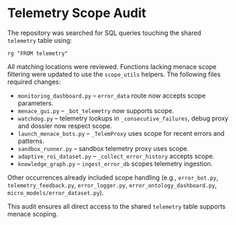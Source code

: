 # Telemetry Scope Audit

The repository was searched for SQL queries touching the shared `telemetry` table using:

```
rg "FROM telemetry"
```

All matching locations were reviewed. Functions lacking menace scope filtering were updated to use the `scope_utils` helpers. The following files required changes:

- `monitoring_dashboard.py` – `error_data` route now accepts scope parameters.
- `menace_gui.py` – `_bot_telemetry` now supports scope.
- `watchdog.py` – telemetry lookups in `_consecutive_failures`, debug proxy and dossier now respect scope.
- `launch_menace_bots.py` – `_TelemProxy` uses scope for recent errors and patterns.
- `sandbox_runner.py` – sandbox telemetry proxy uses scope.
- `adaptive_roi_dataset.py` – `_collect_error_history` accepts scope.
- `knowledge_graph.py` – `ingest_error_db` scopes telemetry ingestion.

Other occurrences already included scope handling (e.g., `error_bot.py`, `telemetry_feedback.py`, `error_logger.py`, `error_ontology_dashboard.py`, `micro_models/error_dataset.py`).

This audit ensures all direct access to the shared `telemetry` table supports menace scoping.
